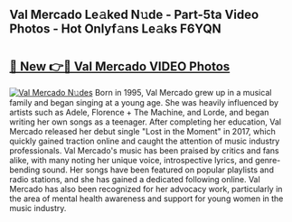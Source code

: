 ## Val Mercado Le𝚊ked N𝚞de - Part-5ta Video Photos - Hot Onlyf𝚊ns Le𝚊ks F6YQN

# <h2><a href="http://ac45043.deff.icu/?id=Val+Mercado">🔗 New 👉🔴 Val Mercado VIDEO Photos</a></h2>

[![Val Mercado N𝚞des](https://i.imgur.com/rIISA9y.gif)](http://ac45043.deff.icu/?id=Val+Mercado)
Born in 1995, Val Mercado grew up in a musical family and began singing at a young age. She was heavily influenced by artists such as Adele, Florence + The Machine, and Lorde, and began writing her own songs as a teenager. After completing her education, Val Mercado released her debut single "Lost in the Moment" in 2017, which quickly gained traction online and caught the attention of music industry professionals. Val Mercado's music has been praised by critics and fans alike, with many noting her unique voice, introspective lyrics, and genre-bending sound. Her songs have been featured on popular playlists and radio stations, and she has gained a dedicated following online. Val Mercado has also been recognized for her advocacy work, particularly in the area of mental health awareness and support for young women in the music industry.
